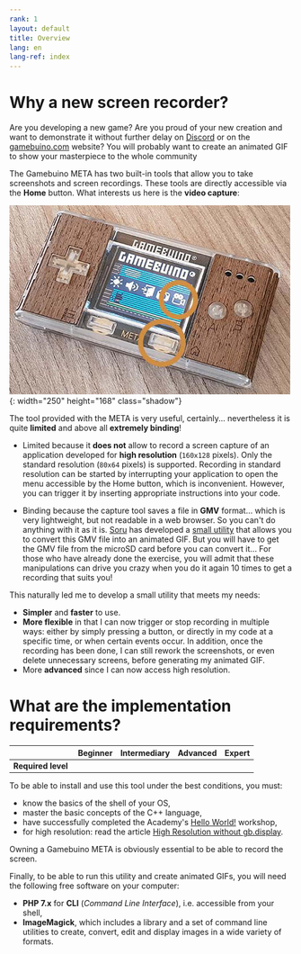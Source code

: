 ```yaml
---
rank: 1
layout: default
title: Overview
lang: en
lang-ref: index
---
```


# Why a new screen recorder?

Are you developing a new game? Are you proud of your new creation and want to demonstrate it without further delay on [Discord](https://discordapp.com/) or on the [gamebuino.com](https://gamebuino.com/creations/) website? You will probably want to create an animated GIF to show your masterpiece to the whole community <i class="far fa-smile"></i>

The Gamebuino META has two built-in tools that allow you to take screenshots and screen recordings. These tools are directly accessible via the **Home** <i class="fa fa-home"></i> button. What interests us here is the **video capture**:

![Native screen recording](../assets/figures/native-screen-recording-500x336.jpg){: width="250" height="168" class="shadow"}

The tool provided with the META is very useful, certainly... nevertheless it is quite **limited** and above all **extremely binding**!

- Limited because it **does not** allow to record a screen capture of an application developed for **high resolution** (`160x128` pixels). Only the standard resolution (`80x64` pixels) is supported. Recording in standard resolution can be started by interrupting your application to open the menu accessible by the Home button, which is inconvenient. However, you can trigger it by inserting appropriate instructions into your code.

- Binding because the capture tool saves a file in **GMV** format... which is very lightweight, but not readable in a web browser. So you can't do anything with it as it is. [Soru](https://gamebuino.com/@sorunome) has developed a [small utility](https://gamebuino.com/creations/gmv-to-gif-converter) that allows you to convert this GMV file into an animated GIF. But you will have to get the GMV file from the microSD card before you can convert it... For those who have already done the exercise, you will admit that these manipulations can drive you crazy when you do it again 10 times to get a recording that suits you!

This naturally led me to develop a small utility that meets my needs:

- **Simpler** and **faster** to use.
- **More flexible** in that I can now trigger or stop recording in multiple ways: either by simply pressing a button, or directly in my code at a specific time, or when certain events occur. In addition, once the recording has been done, I can still rework the screenshots, or even delete unnecessary screens, before generating my animated GIF.
- More **advanced** since I can now access high resolution.


# What are the implementation requirements?

|                    |           Beginner                 |     Intermediary             | Advanced | Expert |
|-------------------:|:----------------------------------:|:----------------------------:|:--------:|:------:|
| **Required level** | <i class="fas fa-check faded"></i> | <i class="fas fa-check"></i> |          |        |

To be able to install and use this tool under the best conditions, you must:

- know the basics of the shell of your OS,
- master the basic concepts of the C++ language,
- have successfully completed the Academy's [Hello World!](https://gamebuino.com/academy/workshop/make-your-very-first-games-with-pong/hello-world) workshop,
- for high resolution: read the article [High Resolution without gb.display](https://gamebuino.com/creations/high-resolution-without-gb-display).

Owning a Gamebuino META is obviously essential to be able to record the screen.

Finally, to be able to run this utility and create animated GIFs, you will need the following free software on your computer:

- **PHP 7.x** for **CLI** (*Command Line Interface*), i.e. accessible from your shell,
- **ImageMagick**, which includes a library and a set of command line utilities to create, convert, edit and display images in a wide variety of formats.
